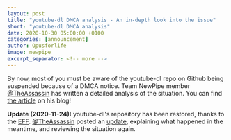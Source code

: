 ```yaml
---
layout: post
title: "youtube-dl DMCA analysis - An in-depth look into the issue"
short: "youtube-dl DMCA analysis"
date: 2020-10-30 05:00:00 +0100
categories: [announcement]
author: Opusforlife
image: newpipe
excerpt_separator: <!-- more -->
---
```


By now, most of you must be aware of the youtube-dl repo on Github being suspended because of a DMCA notice. Team NewPipe member [@TheAssassin](https://github.com/TheAssassin) has written a detailed analysis of the situation. You can find [the article](https://assassinate-you.net/posts/2020/10/youtube-dl-takedown/) on his blog!

**Update (2020-11-24):** youtube-dl's repository has been restored, thanks to the [EFF](https://eff.org). [@TheAssassin](https://github.com/TheAssassin) posted an [update](https://assassinate-you.net/posts/2020/11/youtube-dl-update/), explaining what happened in the meantime, and reviewing the situation again.

<!-- more -->
